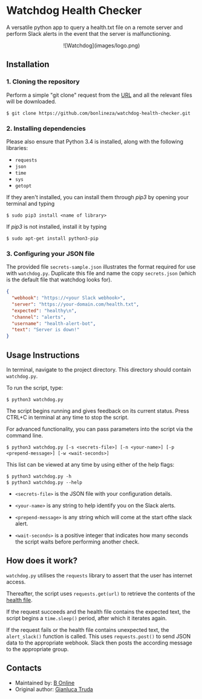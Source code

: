# Watchdog Health Checker

A versatile python app to query a health.txt file on a remote server and perform Slack alerts in the event that the server is malfunctioning.

<center>![Watchdog](images/logo.png)</center>

Installation
------------

### 1. Cloning the repository

Perform a simple "git clone" request from the [URL](https://github.com/bonlineza/watchdog-health-checker.git)
and all the relevant files will be downloaded.

```
$ git clone https://github.com/bonlineza/watchdog-health-checker.git
```

### 2. Installing dependencies

Please also ensure that Python 3.4 is installed,
along with the following libraries:

* ```requests```
* ```json```
* ```time```
* ```sys```
* ```getopt```


If they aren't installed, you can install them through *pip3*
by opening your terminal and typing

```
$ sudo pip3 install <name of library>
```

If *pip3* is not installed, install it by typing
```
$ sudo apt-get install python3-pip
```

### 3. Configuring your JSON file

The provided file ```secrets-sample.json``` illustrates the format required for use with ```watchdog.py```. Duplicate this file and name the
copy ```secrets.json``` (which is the default file that watchdog looks for).

``` json
{
  "webhook": "https://<your Slack webhook>",
  "server": "https://your-domain.com/health.txt",
  "expected": "healthy\n",
  "channel": "alerts",
  "username": "health-alert-bot",
  "text": "Server is down!"
}
```

Usage Instructions
------------
In terminal, navigate to the project directory.
This directory should contain ```watchdog.py```.

To run the script, type:

```
$ python3 watchdog.py
```

The script begins running and gives feedback on its current status.
Press CTRL+C in terminal at any time to stop the script.

For advanced functionality, you can pass parameters into the script
via the command line.

```
$ python3 watchdog.py [-s <secrets-file>] [-n <your-name>] [-p <prepend-message>] [-w <wait-seconds>]
```

This list can be viewed at any time by using either of the help flags:
```
$ python3 watchdog.py -h
$ python3 watchdog.py --help
```

* ```<secrets-file>``` is the JSON file with your configuration details.

* ```<your-name>``` is any string to help identify you on the Slack alerts.

* ```<prepend-message>``` is any string which will come at the start ofthe slack alert.

* ```<wait-seconds>``` is a positive integer that indicates how many seconds the script waits before performing another check.


How does it work?
-----------
```watchdog.py``` utilises the ```requests``` library to assert that the user has internet access.

Thereafter, the script uses ```requests.get(url)``` to retrieve the contents of the [health file](http://hicarbyecar.com/health.txt).

If the request succeeds and the health file contains the expected text, the script begins a ```time.sleep()``` period, after which it iterates again.

If the request fails or the health file contains unexpected text, the ```alert_slack()``` function is called. This uses ```requests.post()``` to send JSON data to the appropriate webhook. Slack then posts the according message to the appropriate group.

Contacts
--------

* Maintained by: [B Online](http://www.bonline.co.za/)
* Original author: [Gianluca Truda](https://github.com/gianlucatruda)

